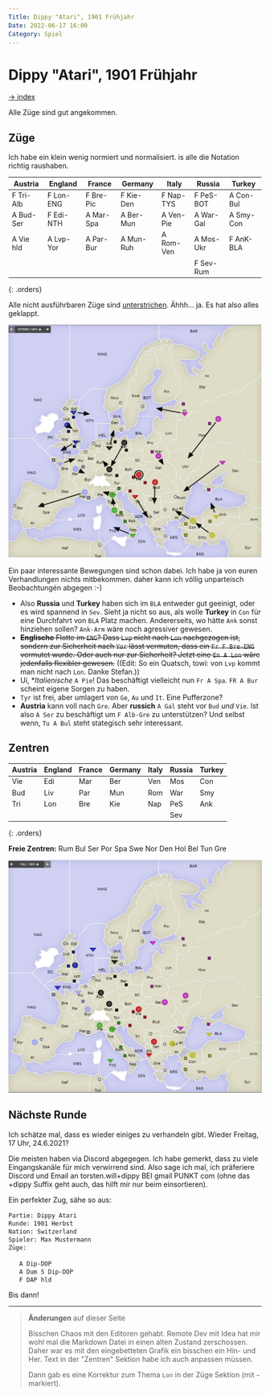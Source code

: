 ```yaml
---
Title: Dippy "Atari", 1901 Frühjahr
Date: 2022-06-17 16:00
Category: Spiel
---
```


# Dippy "Atari", 1901 Frühjahr

[-> index](index.md)

Alle Züge sind gut angekommen.


## Züge

Ich habe ein klein wenig normiert und normalisiert. is alle die Notation richtig raushaben.


| Austria   | England   | France    | Germany   | Italy     | Russia    | Turkey    |
|-----------|-----------|-----------|-----------|-----------|-----------|-----------|
| F Tri-Alb | F Lon-ENG | F Bre-Pic | F Kie-Den | F Nap-TYS | F PeS-BOT | A Con-Bul |
| A Bud-Ser | F Edi-NTH | A Mar-Spa | A Ber-Mun | A Ven-Pie | A War-Gal | A Smy-Con |
| A Vie hld | A Lvp-Yor | A Par-Bur | A Mun-Ruh | A Rom-Ven | A Mos-Ukr | F AnK-BLA |
|           |           |           |           |           | F Sev-Rum |           |
{: .orders}

Alle nicht ausführbaren Züge sind <u>unterstrichen</u>. Ähhh... ja. Es hat also alles geklappt.

![Züge](images/a1901f-1.png)

Ein paar interessante Bewegungen sind schon dabei. Ich habe ja von euren Verhandlungen nichts mitbekommen.
daher kann ich völlig unparteisch Beobachtungén abgegen :-)

 * Also **Russia** und **Turkey** haben sich im `BLA` entweder gut geeinigt, oder es wird spannend in `Sev`. 
   Sieht ja nicht so aus, als wolle **Turkey** in `Con` für eine Durchfahrt von `BLA` Platz machen. Andererseits, wo hätte `Ank` sonst hinziehen sollen? 
   `Ank-Arm` wäre noch agressiver gewesen.
 * ~~**Englische** Flotte im `ENG`? Dass `Lvp` nicht nach `Lon` nachgezogen ist, sondern zur Sicherheit nach `Yor` lässt
   vermuten, dass ein `Fr F Bre-ENG` vermutet wurde. Oder auch nur zur Sicherheit? Jetzt eine `En A Lon` wäre jedenfalls
   flexibler gewesen.~~ ((Edit: So ein Quatsch, towi: von `Lvp` kommt man nicht nach `Lon`. Danke Stefan.))
 * Ui, **Italienische* `A Pie`! Das beschäftigt vielleicht nun `Fr A Spa`. `FR A Bur` scheint eigene Sorgen zu haben.
 * `Tyr` ist frei, aber umlagert von `Ge`, `Au` und `It`. Eine Pufferzone?
 * **Austria** kann voll nach `Gre`. Aber **russich** `A Gal` steht vor `Bud` _und_ `Vie`. Ist also `A Ser` zu beschäftigt
   um `F Alb-Gre` zu unterstützen? Und selbst wenn, `Tu A Bul` steht stategisch sehr interessant.


## Zentren

| Austria | England | France | Germany | Italy | Russia | Turkey |
|---------|---------|--------|---------|-------|--------|--------|
| Vie     | Edi     | Mar    | Ber     | Ven   | Mos    | Con    |
| Bud     | Liv     | Par    | Mun     | Rom   | War    | Smy    |
| Tri     | Lon     | Bre    | Kie     | Nap   | PeS    | Ank    |
|         |         |        |         |       | Sev    |        |
{: .orders}

**Freie Zentren:** 
Rum Bul Ser Por Spa Swe Nor Den Hol Bel Tun Gre

![Neue Situation](images/a1901f-2.png)

## Nächste Runde


Ich schätze mal, dass es wieder einiges zu verhandeln gibt. Wieder Freitag, 17 Uhr, 24.6.2021?

Die meisten haben via Discord abgegegen. 
Ich habe gemerkt, dass zu viele Eingangskanäle für mich verwirrend sind. 
Also sage ich mal, ich präferiere Discord und Email an torsten.will+dippy BEI gmail PUNKT com (ohne das +dippy Suffix geht auch, das hilft mir nur beim einsortieren).

Ein perfekter Zug, sähe so aus:

    Partie: Dippy Atari
    Runde: 1901 Herbst
    Nation: Switzerland
    Spieler: Max Mustermann
    Züge:

       A Dip-DOP
       A Dum S Dip-DOP
       F DAP hld

Bis dann!

---

> **Änderungen** auf dieser Seite
>
> Bisschen Chaos mit den Editoren gehabt. Remote Dev mit Idea hat mir wohl mal die Markdown Datei in einen alten Zustand zerschossen. Daher
> war es mit den eingebetteten Grafik ein bisschen ein Hin- und Her. Text in der "Zentren" Sektion habe ich auch anpassen müssen.
>
> Dann gab es eine Korrektur zum Thema `Lon` in der Züge Sektion (mit `~` markiert).

